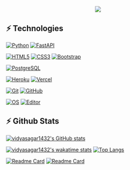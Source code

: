 <h1 align="center">
  <a href="https://git.io/typing-svg">
    <img src="https://readme-typing-svg.herokuapp.com/?lines=Hello,+There!+👋;This+is+Vidya+Sagar....;Nice+to+meet+you!&center=true&size=30">
  </a>
</h1>
 
 ## ⚡ Technologies

[![Python](https://img.shields.io/badge/-Python-black?style=for-the-badge&logo=Python)](https://www.python.org/)
[![FastAPI](https://img.shields.io/badge/Python%20framework-FastAPI-teal?style=for-the-badge&logo=python&logoColor=white)](https://fastapi.tiangolo.com/)


[![HTML5](https://img.shields.io/badge/-HTML5-E34F26?style=for-the-badge&logo=html5&logoColor=white)](https://www.w3schools.com/html/)
[![CSS3](https://img.shields.io/badge/-CSS3-1572B6?style=for-the-badge&logo=css3)](https://www.w3schools.com/css/)
[![Bootstrap](https://img.shields.io/badge/-Bootstrap-563D7C?style=for-the-badge&logo=bootstrap)](https://www.w3schools.com/bootstrap/)

[![PostgreSQL](https://img.shields.io/badge/-PostgreSQL-336791?style=for-the-badge&logo=postgresql)](https://www.postgresql.org/)

[![Heroku](https://img.shields.io/badge/-Heroku-430098?style=for-the-badge&logo=heroku)](https://www.heroku.com/)
[![Vercel](https://img.shields.io/badge/-vercel-black?style=for-the-badge&logo=vercel)](https://vercel.com/)

[![Git](https://img.shields.io/badge/-Git-black?style=for-the-badge&logo=git)](https://git-scm.com/)
[![GitHub](https://img.shields.io/badge/-GitHub-181717?style=for-the-badge&logo=github)](https://github.com/)
<!-- ![JavaScript](https://img.shields.io/badge/-JavaScript-black?style=flat-square&logo=javascript) -->
 
[![OS](https://img.shields.io/badge/Windows-0078D6?style=for-the-badge&logo=windows&logoColor=white)](https://en.wikipedia.org/wiki/Windows_10)
[![Editor](https://img.shields.io/badge/Editor-VSCode-blue?style=for-the-badge&logo=visual-studio-code&logoColor=white)](https://code.visualstudio.com/)

## ⚡ Github Stats
<!---
 ![trophy](https://github-profile-trophy.vercel.app/?username=vidyasagar1432&theme=juicyfresh&no-bg=true&no-frame=true&column=4&")
-->
[![vidyasagar1432's GitHub stats](https://github-readme-stats.vercel.app/api?username=vidyasagar1432&show_icons=true&count_private=true&title_color=f7d745&text_color=b2d76c&icon_color=6562af&bg_color=00000000&hide=bg-color&hide_border=true)](https://github.com/vidyasagar1432)

[![vidyasagar1432's wakatime stats](https://github-readme-stats.vercel.app/api/wakatime?username=vidyasagar1432&show_owner=true&title_color=f7d745&text_color=b2d76c&icon_color=6562af&bg_color=00000000&hide=bg-color&hide_border=true)](https://github.com/vidyasagar1432)
[![Top Langs](https://github-readme-stats.vercel.app/api/top-langs/?username=vidyasagar1432&show_owner=true&title_color=f7d745&text_color=b2d76c&icon_color=6562af&bg_color=00000000&hide=bg-color&hide_border=true)](https://github.com/vidyasagar1432)

[![Readme Card](https://github-readme-stats.vercel.app/api/pin/?username=vidyasagar1432&repo=DetaCache&show_owner=true&title_color=f7d745&text_color=b2d76c&icon_color=6562af&bg_color=00000000&hide=bg-color&hide_border=true)](https://github.com/vidyasagar1432/DetaCache)
[![Readme Card](https://github-readme-stats.vercel.app/api/pin/?username=vidyasagar1432&repo=JioSaavn&show_owner=true&title_color=f7d745&text_color=b2d76c&icon_color=6562af&bg_color=00000000&hide=bg-color&hide_border=true)](https://github.com/vidyasagar1432/JioSaavn)


<!---
vidyasagar1432/vidyasagar1432 is a ✨ special ✨ repository because its `README.md` (this file) appears on your GitHub profile.
You can click the Preview link to take a look at your changes.
--->
